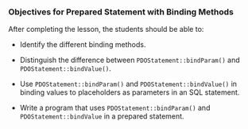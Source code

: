 ### Objectives for Prepared Statement with Binding Methods

After completing the lesson, the students should be able to:

- Identify the different binding methods.

- Distinguish the difference between `PDOStatement::bindParam()` and `PDOStatement::bindValue()`.

- Use `PDOStatement::bindParam()` and `PDOStatement::bindValue()` in binding values to placeholders as parameters in an SQL statement.

- Write a program that uses `PDOStatement::bindParam()` and `PDOStatement::bindValue` in a prepared statement.
